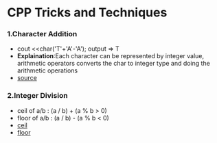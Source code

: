 # CPP Tricks and Techniques

### 1.Character Addition 
- cout <<char('T'+'A'-'A'); output => T 
- **Explaination**:Each character can be represented by integer value, arithmetic operators converts the char to integer type and doing the arithmetic operations 
- [source](https://atcoder.jp/contests/abc301/editorial/6368)

### 2.Integer Division
- ceil of a/b  : (a / b) + (a % b > 0)
- floor of a/b : (a / b) - (a % b < 0)
- [ceil](https://atcoder.jp/contests/abc345/editorial/9593)
- [floor](https://atcoder.jp/contests/abc239/editorial/3434)

